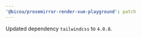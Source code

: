 ```yaml
---
'@bicou/prosemirror-render-vue-playground': patch
---
```


Updated dependency `tailwindcss` to `4.0.8`.
